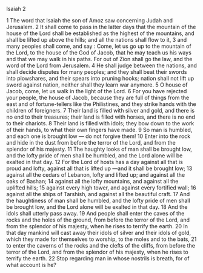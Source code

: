 Isaiah 2

1	The word that Isaiah the son of Amoz saw concerning Judah and Jerusalem.
2	It shall come to pass in the latter days that the mountain of the house of the Lord shall be established as the highest of the mountains, and shall be lifted up above the hills; and all the nations shall flow to it,
3	and many peoples shall come, and say : Come, let us go up to the mountain of the Lord, to the house of the God of Jacob, that he may teach us his ways and that we may walk in his paths. For out of Zion shall go the law, and the word of the Lord from Jerusalem.
4	He shall judge between the nations, and shall decide disputes for many peoples; and they shall beat their swords into plowshares, and their spears into pruning hooks; nation shall not lift up sword against nation, neither shall they learn war anymore.
5	O house of Jacob, come, let us walk in the light of the Lord.
6	For you have rejected your people, the house of Jacob, because they are full of things from the east and of fortune-tellers like the Philistines, and they strike hands with the children of foreigners.
7	Their land is filled with silver and gold, and there is no end to their treasures; their land is filled with horses, and there is no end to their chariots.
8	Their land is filled with idols; they bow down to the work of their hands, to what their own fingers have made.
9	So man is humbled, and each one is brought low — do not forgive them!
10	Enter into the rock and hide in the dust from before the terror of the Lord, and from the splendor of his majesty.
11	The haughty looks of man shall be brought low, and the lofty pride of men shall be humbled, and the Lord alone will be exalted in that day.
12	For the Lord of hosts has a day against all that is proud and lofty, against all that is lifted up —and it shall be brought low;
13	against all the cedars of Lebanon, lofty and lifted up; and against all the oaks of Bashan;
14	against all the lofty mountains, and against all the uplifted hills;
15	against every high tower, and against every fortified wall;
16	against all the ships of Tarshish, and against all the beautiful craft.
17	And the haughtiness of man shall be humbled, and the lofty pride of men shall be brought low, and the Lord alone will be exalted in that day.
18	And the idols shall utterly pass away.
19	And people shall enter the caves of the rocks and the holes of the ground, from before the terror of the Lord, and from the splendor of his majesty, when he rises to terrify the earth.
20	In that day mankind will cast away their idols of silver and their idols of gold, which they made for themselves to worship, to the moles and to the bats,
21	to enter the caverns of the rocks and the clefts of the cliffs, from before the terror of the Lord, and from the splendor of his majesty, when he rises to terrify the earth.
22	Stop regarding man in whose nostrils is breath, for of what account is he?

